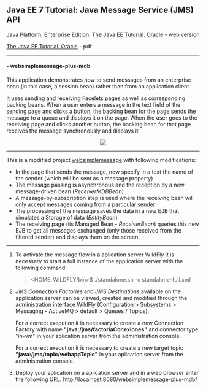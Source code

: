 ## Java EE 7 Tutorial: Java Message Service (JMS) API

[Java Platform, Enterprise Edition: The Java EE Tutorial. Oracle](https://docs.oracle.com/javaee/7/tutorial/) - web version

[The Java EE Tutorial. Oracle](https://docs.oracle.com/javaee/7/JEETT.pdf) - pdf
___
#### - **websimplemessage-plus-mdb**

This application demonstrates how to send messages from an enterprise bean (in this case, a session bean) rather than from an application client

It uses sending and receiving Facelets pages as well as corresponding backing beans. When a user enters a message in the text field of the sending page and clicks a button, the backing bean for the page sends the message to a queue and displays it on the page. When the user goes to the receiving page and clicks another button, the backing bean for that page receives the message synchronously and displays it

<p align="center">
    <img src="https://docs.oracle.com/javaee/7/tutorial/img/jeett_dt_037.png">
</p>

___
This is a modified project [websimplemessage](https://github.com/lytves/websimplemessage) with following modifications:
+  In the page that sends the message, now specify in a text the name of the sender (which will be sent as a message property)
+  The message passing is asynchronous and the reception by a new message-driven bean (*ReceiverMDBBean*)
+  A message-by-subscription step is used where the receiving bean will only accept messages coming from a particular sender
+  The processing of the message saves the data in a new EJB that simulates a Storage of data (*EntityBean*)
+  The receiving page (its Managed Bean - *ReceiverBean*) queries this new EJB to get all messages exchanged (only those received from the filtered sender) and displays them on the screen.
___
1. To activate the message flow in a aplication server WildFly it is necessary to start a full instance of the application server with the following command:
   ><HOME_WILDFLY/bin>$ ./standalone.sh -c standalone-full.xml

2. *JMS Connection Factories* and *JMS Destinations* available on the application server can be viewed, created and modified through the administration interface WildFly (Configuration > Subsystems > Messaging - ActiveMQ > default > Queues / Topics).

   For a correct execution it is necessary to create a new Connection Factory with name **"java:/jms/factoriaConexiones"** and connector type "in-vm" in your aplication server from the administration console.

   For a correct execution it is necessary to create a new target topic **"java:/jms/topic/webappTopic"** in your aplication server from the administration console.

3. Deploy your aplication on a aplication server and in a web browser enter the following URL:
http://localhost:8080/websimplemessage-plus-mdb/